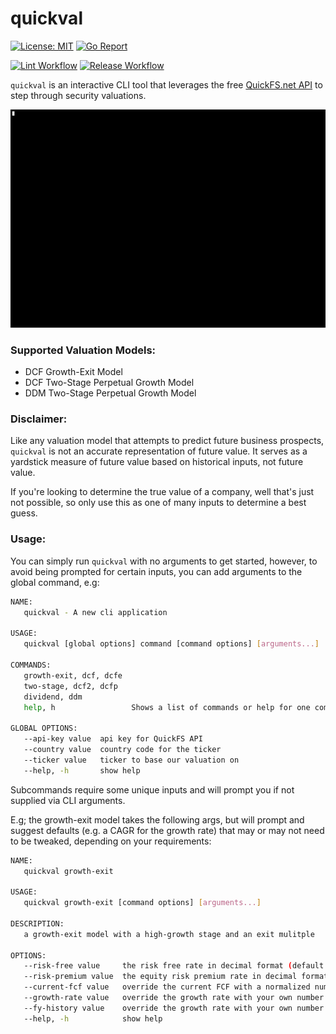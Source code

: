 # quickval

[![License: MIT](https://img.shields.io/badge/License-MIT-yellow.svg)](https://opensource.org/licenses/MIT)
[![Go Report](https://goreportcard.com/badge/github.com/shanehull/quickval)](https://goreportcard.com/report/github.com/shanehull/quickval)

[![Lint Workflow](https://github.com/shanehull/quickval/actions/workflows/lint.yaml/badge.svg?branch=release)](https://github.com/shanehull/quickval/actions/workflows/lint.yaml/badge.svg?branch=release)
[![Release Workflow](https://github.com/shanehull/quickval/actions/workflows/release.yaml/badge.svg?branch=release)](https://github.com/shanehull/quickval/actions/workflows/release.yaml/badge.svg?branch=release)

`quickval` is an interactive CLI tool that leverages the free [QuickFS.net API](https://quickfs.net/features/public-api) to step through security valuations.

<p align="center">
    <img src="docs/images/quickval.gif" width="700" alt="quickval cmd line example">
</p>

### Supported Valuation Models:

- DCF Growth-Exit Model
- DCF Two-Stage Perpetual Growth Model
- DDM Two-Stage Perpetual Growth Model

### Disclaimer:

Like any valuation model that attempts to predict future business prospects, `quickval` is not an accurate representation of future value. It serves as a yardstick measure of future value based on historical inputs, not future value.

If you're looking to determine the true value of a company, well that's just not possible, so only use this as one of many inputs to determine a best guess.

### Usage:

You can simply run `quickval` with no arguments to get started, however, to avoid being prompted for certain inputs, you can add arguments to the global command, e.g:

```bash
NAME:
   quickval - A new cli application

USAGE:
   quickval [global options] command [command options] [arguments...]

COMMANDS:
   growth-exit, dcf, dcfe
   two-stage, dcf2, dcfp
   dividend, ddm
   help, h                 Shows a list of commands or help for one command

GLOBAL OPTIONS:
   --api-key value  api key for QuickFS API
   --country value  country code for the ticker
   --ticker value   ticker to base our valuation on
   --help, -h       show help
```

Subcommands require some unique inputs and will prompt you if not supplied via CLI arguments.

E.g; the growth-exit model takes the following args, but will prompt and suggest defaults (e.g. a CAGR for the growth rate) that may or may not need to be tweaked, depending on your requirements:

```bash
NAME:
   quickval growth-exit

USAGE:
   quickval growth-exit [command options] [arguments...]

DESCRIPTION:
   a growth-exit model with a high-growth stage and an exit mulitple

OPTIONS:
   --risk-free value     the risk free rate in decimal format (default: 0)
   --risk-premium value  the equity risk premium rate in decimal format (default: 0)
   --current-fcf value   override the current FCF with a normalized number (default: 0)
   --growth-rate value   override the growth rate with your own number (default: 0)
   --fy-history value    override the growth rate with your own number (default: 0)
   --help, -h            show help
```
